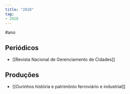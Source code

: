 ```yaml
---
title: "2020"
tag:
- 2020
---
```


#ano 

## Periódicos
- [[Revista Nacional de Gerenciamento de Cidades]]

## Produções
- [[Ourinhos história e patrimônio ferroviário e industrial]]